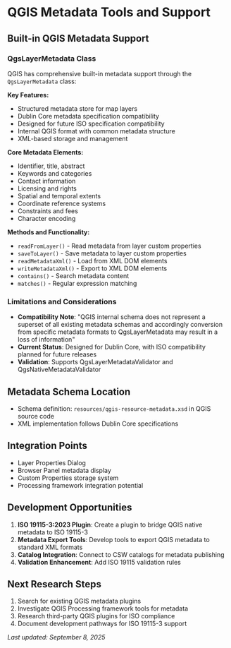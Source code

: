 # QGIS Metadata Tools and Support

## Built-in QGIS Metadata Support

### QgsLayerMetadata Class
QGIS has comprehensive built-in metadata support through the `QgsLayerMetadata` class:

**Key Features:**
- Structured metadata store for map layers
- Dublin Core metadata specification compatibility  
- Designed for future ISO specification compatibility
- Internal QGIS format with common metadata structure
- XML-based storage and management

**Core Metadata Elements:**
- Identifier, title, abstract
- Keywords and categories  
- Contact information
- Licensing and rights
- Spatial and temporal extents
- Coordinate reference systems
- Constraints and fees
- Character encoding

**Methods and Functionality:**
- `readFromLayer()` - Read metadata from layer custom properties
- `saveToLayer()` - Save metadata to layer custom properties
- `readMetadataXml()` - Load from XML DOM elements
- `writeMetadataXml()` - Export to XML DOM elements
- `contains()` - Search metadata content
- `matches()` - Regular expression matching

### Limitations and Considerations
- **Compatibility Note**: "QGIS internal schema does not represent a superset of all existing metadata schemas and accordingly conversion from specific metadata formats to QgsLayerMetadata may result in a loss of information"
- **Current Status**: Designed for Dublin Core, with ISO compatibility planned for future releases
- **Validation**: Supports QgsLayerMetadataValidator and QgsNativeMetadataValidator

## Metadata Schema Location
- Schema definition: `resources/qgis-resource-metadata.xsd` in QGIS source code
- XML implementation follows Dublin Core specifications

## Integration Points
- Layer Properties Dialog
- Browser Panel metadata display
- Custom Properties storage system
- Processing framework integration potential

## Development Opportunities
1. **ISO 19115-3:2023 Plugin**: Create a plugin to bridge QGIS native metadata to ISO 19115-3
2. **Metadata Export Tools**: Develop tools to export QGIS metadata to standard XML formats
3. **Catalog Integration**: Connect to CSW catalogs for metadata publishing
4. **Validation Enhancement**: Add ISO 19115 validation rules

## Next Research Steps
1. Search for existing QGIS metadata plugins
2. Investigate QGIS Processing framework tools for metadata
3. Research third-party QGIS plugins for ISO compliance
4. Document development pathways for ISO 19115-3 support

*Last updated: September 8, 2025*

